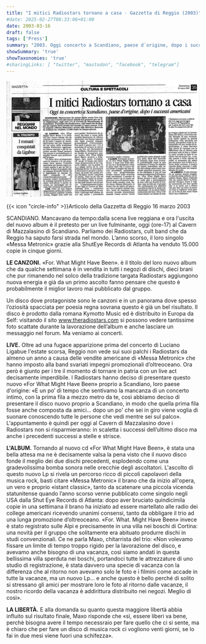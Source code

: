 ```yaml
---
title: "I mitici Radiostars tornano a casa - Gazzetta di Reggio (2003)"
#date: 2025-02-27T08:33:06+01:00
date: 2003-03-16
draft: false
tags: ['Press']
summary: "2003. Oggi concerto a Scandiano, paese d`origine, dopo i successi Americani"
showSummary: 'true'
showTaxonomies: 'true'
#sharingLinks: [ "twitter", "mastodon", "facebook", "telegram"]
---
```

![Articolo P1](featured.png)

{{< icon "circle-info" >}}Articolo della Gazzetta di Reggio 16 marzo 2003

SCANDIANO. Mancavano da tempo:dalla scena live reggiana e ora l'uscita del nuovo album è il pretesto per un live fulminante, oggi (ore-17) al Cavern di Mazzalasino di Scandiano. Parliamo dei Radiostars, cult band che da Reggio ha saputo farsi strada nel mondo. L’anno scorso, il loro singolo «Messa Metronic» grazie alla ShutEye Records di Atlanta ha venduto 15.000 copie in cinque giorni.

**LE CANZONI.** «For. What Might Have Been». è il titolo del loro nuovo album che da qualche settimana è in vendita in tutti i negozi di dischi, dieci brani che pur rimanendo nel solco della tradizione targata Radiostars aggiungono nuova energia e già da un primo ascolto fanno pensare che questo è probabilmente il miglior lavoro mai pubblicato dal gruppo.

Un disco dove protagoniste sono le canzoni e in un panorama dove spesso l’oziosità spacciata per poesia regna sovrana questo è già un bel risultato. Il disco è prodotto dalla romana Kymotto Music ed è distribuito in Europa da Self: visitando il sito www.theradiostars.com si possono vedere tantissime foto scattate durante la lavorazione dell’album e anche lasciare un messaggio nel forum. Ma veniamo ai concerti.

**LIVE.** Oltre ad una fugace apparizione prima del concerto di Luciano Ligabue l'estate scorsa, Reggio non vede sui suoi palchi i Radiostars da almeno un anno a causa delle vendite americane di «Messa Metronic» che hanno imposto alla band svariati impegni promozionali d’oltreoceano. Ora però è giunto per i tre il momento di tornare in patria con un live act decisamente imperdibile. I Radiostars hanno deciso di presentare questo nuovo «For What Might
Have Been» proprio a Scandiano, loro paese d'origine: «E un po’ di tempo che sentivamo la mancanza di un concerto intimo, con la prima fila a mezzo metro da te, così abbiamo deciso di presentare il disco nuovo proprio a Scandiano, in modo che quella prima fila fosse anche composta da amici... dopo un po' che sei in giro viene voglia di suonare conoscendo tutte le persone che vedi mentre sei sul palco». L'appuntamento è quindi per oggi al Cavern di Mazzalasino dove i Radiostars non si risparmieranno: in scaletta i successi dell’ultimo disco ma anche i precedenti successi a stelle e strisce.

**L'ALBUM.** Tornando al nuovo cd «For What Might Have Been», è stata una bella attesa ma ne è decisamente valsa la pena visto che il nuovo disco fonde il meglio dei due dischi precedenti, esplodendo come una gradevolissima bomba sonora nelle orecchie degli ascoltatori. L'ascolto di
questo nuovo Lp si rivela un percorso ricco di piccoli capolavori della musica rock, basti citare «Messa Metronic» il brano che da inizio all'opera, un vero e proprio «istant classic», tanto da scatenare una piccola vicenda statunitense quando l’anno scorso venne pubblicato come singolo negli USA dalla Shut Eye Records di Atlanta: dopo aver bruciato quindicimila copie in una settimana il brano ha iniziato ad essere martellato alle radio dei college americani ricevendo unanimi consensi, tanto da obbligare il trio ad una lunga promozione d’oltreoceano. «For. What. Might Have Been» invece è stato registrato sulle Alpi e precisamente in una villa nei boschi di Cortina: una novità per il gruppo che solitamente era abituato produrre dischi in studi convenzionali. Ce ne parla Maxo, chitarrista del trio: «Non volevamo fissare un limite di tempo troppo rigido per la lavorazione del disco, e avevamo anche bisogno di una vacanza, così siamo andati in questa bellissima villa sperduta nei boschi, portandoci tutte le attrezzature di uno studio di registrazione, è stata davvero una specie di vacanza con la differenza che al ritorno non avevamo solo le foto e i filmini come accade in tutte la vacanze, ma un nuovo Lp... e anche questo è bello perché di solito si stressano gli amici per mostrare loro le foto al ritorno dalle vacanze, il nostro ricordo della vacanza è addirittura distribuito nei negozi. Meglio di così».

**LA LIBERTÀ.** E alla domanda su quanto questa maggiore libertà abbia influito sul risultato finale, Maxo risponde che «sì, essere liberi va bene, perchè bisogna avere il tempo necessraio per fare quello che ci si sente, ma è chiaro che per fare un disco di musica rock ci vogliono venti giorni, se lo fai in due mesi viene fuori una schifezza».
